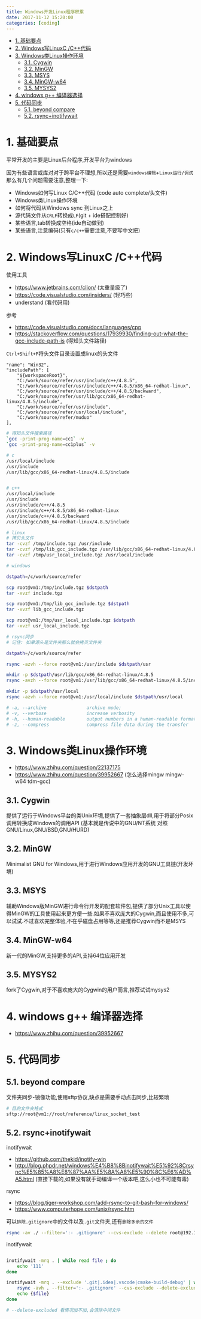 ```yaml
---
title: Windows开发Linux程序积累
date: 2017-11-12 15:20:00
categories: [coding]
---
```


<!-- TOC -->

- [1. 基础要点](#1-基础要点)
- [2. Windows写LinuxC /C++代码](#2-windows写linuxc-c代码)
- [3. Windows类Linux操作环境](#3-windows类linux操作环境)
    - [3.1. Cygwin](#31-cygwin)
    - [3.2. MinGW](#32-mingw)
    - [3.3. MSYS](#33-msys)
    - [3.4. MinGW-w64](#34-mingw-w64)
    - [3.5. MYSYS2](#35-mysys2)
- [4. windows g++ 编译器选择](#4-windows-g-编译器选择)
- [5. 代码同步](#5-代码同步)
    - [5.1. beyond compare](#51-beyond-compare)
    - [5.2. rsync+inotifywait](#52-rsyncinotifywait)

<!-- /TOC -->


<a id="markdown-1-基础要点" name="1-基础要点"></a>
# 1. 基础要点

平常开发的主要是Linux后台程序,开发平台为windows

因为有些语言或库对对于跨平台不理想,所以还是需要`windows编辑`+`Linux运行/调试`那么有几个问题需要注意,整理一下:

* Windows如何写Linux C/C++代码 (code auto complete/头文件)
* Windows类Linux操作环境
* 如何将代码从Windows sync 到Linux之上
* 源代码文件从`CRLF`转换成`LF`(git + ide搭配控制好)
* 某些语言,tab转换成空格(ide自动做到)
* 某些语言,注意编码(只有`c/c++`需要注意,不要写中文把)

<a id="markdown-2-windows写linuxc-c代码" name="2-windows写linuxc-c代码"></a>
# 2. Windows写LinuxC /C++代码

使用工具
* https://www.jetbrains.com/clion/ (太重量级了)
* https://code.visualstudio.com/insiders/ (轻巧些)
* understand (看代码用)

参考
* https://code.visualstudio.com/docs/languages/cpp
* https://stackoverflow.com/questions/17939930/finding-out-what-the-gcc-include-path-is (得知头文件路径)

`Ctrl+Shift+P`将头文件目录设置成linux的头文件

```
"name": "Win32",
"includePath": [
    "${workspaceRoot}",
    "C:/work/source/refer/usr/include/c++/4.8.5",
    "C:/work/source/refer/usr/include/c++/4.8.5/x86_64-redhat-linux",
    "C:/work/source/refer/usr/include/c++/4.8.5/backward",
    "C:/work/source/refer/usr/lib/gcc/x86_64-redhat-linux/4.8.5/include",
    "C:/work/source/refer/usr/include",
    "C:/work/source/refer/usr/local/include",
    "C:/work/source/refer/muduo"
],
```

```bash
# 得知头文件搜索路径
`gcc -print-prog-name=cc1` -v
`gcc -print-prog-name=cc1plus` -v

# c
/usr/local/include
/usr/include
/usr/lib/gcc/x86_64-redhat-linux/4.8.5/include


# c++
/usr/local/include
/usr/include
/usr/include/c++/4.8.5
/usr/include/c++/4.8.5/x86_64-redhat-linux
/usr/include/c++/4.8.5/backward
/usr/lib/gcc/x86_64-redhat-linux/4.8.5/include

# linux
# 拷贝头文件
tar -cvzf /tmp/include.tgz /usr/include
tar -cvzf /tmp/lib_gcc_include.tgz /usr/lib/gcc/x86_64-redhat-linux/4.8.5/include
tar -cvzf /tmp/usr_local_include.tgz /usr/local/include

# windows

dstpath=/c/work/source/refer

scp root@vm1:/tmp/include.tgz $dstpath
tar -xvzf include.tgz

scp root@vm1:/tmp/lib_gcc_include.tgz $dstpath
tar -xvzf lib_gcc_include.tgz

scp root@vm1:/tmp/usr_local_include.tgz $dstpath
tar -xvzf usr_local_include.tgz
```

```bash
# rsync同步
# 记住: 如果源头是文件夹那么就会拷贝文件夹

dstpath=/c/work/source/refer

rsync -azvh --force root@vm1:/usr/include $dstpath/usr

mkdir -p $dstpath/usr/lib/gcc/x86_64-redhat-linux/4.8.5
rsync -avzh --force root@vm1:/usr/lib/gcc/x86_64-redhat-linux/4.8.5/include $dstpath/usr/lib/gcc/x86_64-redhat-linux/4.8.5

mkdir -p $dstpath/usr/local
rsync -azvh --force root@vm1:/usr/local/include $dstpath/usr/local

# -a, --archive               archive mode;
# -v, --verbose               increase verbosity
# -h, --human-readable        output numbers in a human-readable format
# -z, --compress              compress file data during the transfer
```

<a id="markdown-3-windows类linux操作环境" name="3-windows类linux操作环境"></a>
# 3. Windows类Linux操作环境

* https://www.zhihu.com/question/22137175
* https://www.zhihu.com/question/39952667 (怎么选择mingw mingw-w64 tdm-gcc)

<a id="markdown-31-cygwin" name="31-cygwin"></a>
## 3.1. Cygwin
提供了运行于Windows平台的类Unix环境,提供了一套抽象层dll,用于将部分Posix调用转换成Windows的调用API (基本就是传说中的GNU/NT系统 对照GNU/Linux,GNU/BSD,GNU/HURD)

<a id="markdown-32-mingw" name="32-mingw"></a>
## 3.2. MinGW
Minimalist GNU for Windows,用于进行Windows应用开发的GNU工具链(开发环境)

<a id="markdown-33-msys" name="33-msys"></a>
## 3.3. MSYS
辅助Windows版MinGW进行命令行开发的配套软件包,提供了部分Unix工具以使得MinGW的工具使用起来更方便一些.如果不喜欢庞大的Cygwin,而且使用不多,可以试试.不过喜欢完整体验,不在乎磁盘占用等等,还是推荐Cygwin而不是MSYS

<a id="markdown-34-mingw-w64" name="34-mingw-w64"></a>
## 3.4. MinGW-w64

新一代的MinGW,支持更多的API,支持64位应用开发

<a id="markdown-35-mysys2" name="35-mysys2"></a>
## 3.5. MYSYS2

fork了Cygwin,对于不喜欢庞大的Cygwin的用户而言,推荐试试mysys2

<a id="markdown-4-windows-g-编译器选择" name="4-windows-g-编译器选择"></a>
# 4. windows g++ 编译器选择
* https://www.zhihu.com/question/39952667

<a id="markdown-5-代码同步" name="5-代码同步"></a>
# 5. 代码同步

<a id="markdown-51-beyond-compare" name="51-beyond-compare"></a>
## 5.1. beyond compare
文件夹同步-镜像功能,使用sftp协议,缺点是需要手动点击同步,比较繁琐

```bash
# 目的文件夹格式
sftp://root@vm1://root/reference/linux_socket_test
```

<a id="markdown-52-rsyncinotifywait" name="52-rsyncinotifywait"></a>
## 5.2. rsync+inotifywait

inotifywait
* https://github.com/thekid/inotify-win
* http://blog.phpdr.net/windows%E4%B8%8Binotifywait%E5%92%8Crsync%E5%85%A8%E8%87%AA%E5%8A%A8%E5%90%8C%E6%AD%A5.html (直接下载的,如果没有就手动编译一个版本吧,这么小也不可能有毒)

rsync
* https://blog.tiger-workshop.com/add-rsync-to-git-bash-for-windows/
* https://www.computerhope.com/unix/rsync.htm

可以`排除.gitignore`中的文件以及`.git`文件夹,还有`删除多余的文件`
```bash
rsync -av ./ --filter=':- .gitignore' --cvs-exclude --delete root@192.168.198.130:/root/reference/linux_socket_test
```

inotifywait
```bash

inotifywait -mrq . | while read file ; do
    echo '111'
done

inotifywait -mrq . --exclude '.git|.idea|.vscode|cmake-build-debug' | while read file ; do
    rsync -avh . --filter=':- .gitignore' --cvs-exclude --delete-excluded --force root@vm1:/root/reference/linux_socket_test
    echo {$file}
done

# --delete-excluded 看情况加不加,会清除中间文件
```
